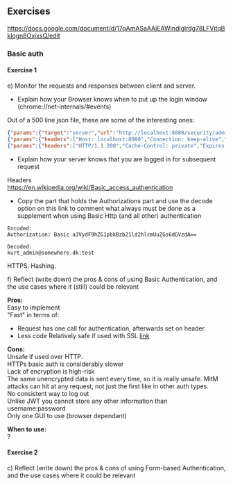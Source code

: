 ## Exercises
https://docs.google.com/document/d/17qAmASaAAjEAWindIglrdg78LFVitqBklogn8OxjxsQ/edit

### Basic auth

#### Exercise 1

e) Monitor the requests and responses between client and server.
- Explain how your Browser knows when to put up the login window (chrome://net-internals/#events)

Out of a 500 line json file, these are some of the interesting ones:
```json
{"params":{"target":"server","url":"http://localhost:8080/security/admin.html"},"phase":1,"source":{"id":30998,"type":31},"time":"10300860","type":325},  
{"params":{"headers":["Host: localhost:8080","Connection: keep-alive","Cache-Control: max-age=0","Authorization: [46 bytes were stripped]","Upgrade-Insecure-Requests: 1","User-Agent: Mozilla/5.0 (Windows NT 10.0; Win64; x64) AppleWebKit/537.36 (KHTML, like Gecko) Chrome/80.0.3987.149 Safari/537.36","Sec-Fetch-Dest: document","Accept: text/html,application/xhtml+xml,application/xml;q=0.9,image/webp,image/apng,*/*;q=0.8,application/signed-exchange;v=b3;q=0.9","Sec-Fetch-Site: none","Sec-Fetch-Mode: navigate","Sec-Fetch-User: ?1","Accept-Encoding: gzip, deflate, br","Accept-Language: da-DK,da;q=0.9,en-US;q=0.8,en;q=0.7,zh-CN;q=0.6,zh;q=0.5"],"line":"GET /security/admin.html HTTP/1.1\r\n"},"phase":0,"source":{"id":30994,"type":1},"time":"10300860","type":163},  
{"params":{"headers":["HTTP/1.1 200","Cache-Control: private","Expires: Thu, 01 Jan 1970 00:00:00 GMT","Accept-Ranges: bytes","ETag: W/\"449-1584607104906\"","Last-Modified: Thu, 19 Mar 2020 08:38:24 GMT","Content-Type: text/html","Content-Length: 449","Date: Thu, 19 Mar 2020 10:06:27 GMT"]},"phase":0,"source":{"id":30994,"type":1},"time":"10300871","type":168},  
```

- Explain how your server knows that you are logged in for subsequent request

Headers  
https://en.wikipedia.org/wiki/Basic_access_authentication  
- Copy the part that holds the Authorizations part and use the decode option on this link to comment what always must be done as a supplement when using Basic Http (and all other) authentication

```
Encoded:  
Authorization: Basic a3VydF9hZG1pbkBzb21ld2hlcmUuZGs6dGVzdA==  

Decoded:  
kurt_admin@somewhere.dk:test  
```

HTTPS. Hashing.

f) Reflect (write down) the pros & cons of using Basic Authentication, and the use cases where it (still) could be relevant

**Pros:**  
Easy to implement  
"Fast" in terms of:  
- Request has one call for authentication, afterwards set on header.   
- Less code
Relatively safe if used with SSL [link](https://security.stackexchange.com/questions/988/is-basic-auth-secure-if-done-over-https)  


**Cons:**  
Unsafe if used over HTTP.  
HTTPs basic auth is considerably slower  
Lack of encryption is high-risk  
The same unencrypted data is sent every time, so it is really unsafe. MitM attacks can hit at any request, not just the first like in other auth types.  
No consistent way to log out  
Unlike JWT you cannot store any other information than username:password  
Only one GUI to use (browser dependant)  


**When to use:**  
?  

#### Exercise 2

c) Reflect (write down) the pros & cons of using Form-based Authentication, and the use cases where it could be relevant
